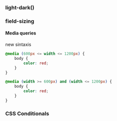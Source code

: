 
### light-dark()

### field-sizing

#### Media queries
new sintaxis
```css
@media (600px <= width <= 1200px) {
	body {
		color: red;
	}
}

@media (width >= 600px) and (width <= 1200px) {
	body {
		color: red;
	}
}
```

### CSS Conditionals

